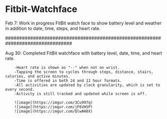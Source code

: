 # Fitbit-Watchface
Feb 7: Work in progress FitBit watch face to show battery level and weather in addition to date, time, steps, and heart rate.

################################################################################

Aug 30: Completed FitBit watchface with battery level, date, time, and heart rate.

        -Heart rate is shown as "--" when not on wrist.
        -Tapping the screen to cycles through steps, distance, stairs, calories, and active minutes.
        -Time is offered in both 24 and 12 hour formats.
        -All activities are updated by clock granularity, which is set to every second.
        -Activity is still tracked and updated while screen is off.
        
        ![image](https://imgur.com/3Cu997q)
        ![image](https://imgur.com/jF6VHSP)
        ![image](https://imgur.com/QlwAH8X)
